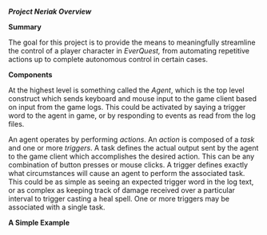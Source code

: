 ***Project Neriak Overview***

**Summary**

The goal for this project is to provide the means to meaningfully streamline the control of a player character in *EverQuest,* from automating repetitive actions up to complete autonomous control in certain cases. 

**Components**

At the highest level is something called the *Agent*, which is the top level construct which sends keyboard and mouse input to the game client based on input from the game logs. This could be activated by saying a trigger word to the agent in game, or by responding to events as read from the log files. 

An agent operates by performing *actions*. An *action* is composed of a *task* and one or more *triggers*. A task defines the actual output sent by the agent to the game client which accomplishes the desired action. This can be any combination of button presses or mouse clicks. A trigger defines exactly what circumstances will cause an agent to perform the associated task. This could be as simple as seeing an expected trigger word in the log text, or as complex as keeping track of damage received over a particular interval to trigger casting a heal spell. One or more triggers may be associated with a single task. 

**A Simple Example**
